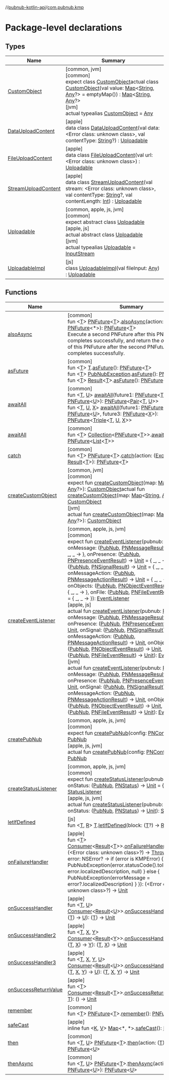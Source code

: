//[pubnub-kotlin-api](../../index.md)/[com.pubnub.kmp](index.md)

# Package-level declarations

## Types

| Name | Summary |
|---|---|
| [CustomObject](-custom-object/index.md) | [common, jvm]<br>[common]<br>expect class [CustomObject](-custom-object/index.md)actual class [CustomObject](-custom-object/index.md)(val value: [Map](https://kotlinlang.org/api/latest/jvm/stdlib/kotlin-stdlib/kotlin.collections/-map/index.html)&lt;[String](https://kotlinlang.org/api/latest/jvm/stdlib/kotlin-stdlib/kotlin/-string/index.html), [Any](https://kotlinlang.org/api/latest/jvm/stdlib/kotlin-stdlib/kotlin/-any/index.html)?&gt; = emptyMap()) : [Map](https://kotlinlang.org/api/latest/jvm/stdlib/kotlin-stdlib/kotlin.collections/-map/index.html)&lt;[String](https://kotlinlang.org/api/latest/jvm/stdlib/kotlin-stdlib/kotlin/-string/index.html), [Any](https://kotlinlang.org/api/latest/jvm/stdlib/kotlin-stdlib/kotlin/-any/index.html)?&gt; <br>[jvm]<br>actual typealias [CustomObject](-custom-object/index.md) = [Any](https://kotlinlang.org/api/latest/jvm/stdlib/kotlin-stdlib/kotlin/-any/index.html) |
| [DataUploadContent](-data-upload-content/index.md) | [apple]<br>data class [DataUploadContent](-data-upload-content/index.md)(val data: <!---  GfmCommand {"@class":"org.jetbrains.dokka.gfm.ResolveLinkGfmCommand","dri":{"packageName":"","classNames":"<Error class: unknown class>","callable":null,"target":{"@class":"org.jetbrains.dokka.links.PointingToDeclaration"},"extra":null}} --->&lt;Error class: unknown class&gt;<!--- --->, val contentType: [String](https://kotlinlang.org/api/latest/jvm/stdlib/kotlin-stdlib/kotlin/-string/index.html)?) : [Uploadable](-uploadable/index.md) |
| [FileUploadContent](-file-upload-content/index.md) | [apple]<br>data class [FileUploadContent](-file-upload-content/index.md)(val url: <!---  GfmCommand {"@class":"org.jetbrains.dokka.gfm.ResolveLinkGfmCommand","dri":{"packageName":"","classNames":"<Error class: unknown class>","callable":null,"target":{"@class":"org.jetbrains.dokka.links.PointingToDeclaration"},"extra":null}} --->&lt;Error class: unknown class&gt;<!--- --->) : [Uploadable](-uploadable/index.md) |
| [StreamUploadContent](-stream-upload-content/index.md) | [apple]<br>data class [StreamUploadContent](-stream-upload-content/index.md)(val stream: <!---  GfmCommand {"@class":"org.jetbrains.dokka.gfm.ResolveLinkGfmCommand","dri":{"packageName":"","classNames":"<Error class: unknown class>","callable":null,"target":{"@class":"org.jetbrains.dokka.links.PointingToDeclaration"},"extra":null}} --->&lt;Error class: unknown class&gt;<!--- --->, val contentType: [String](https://kotlinlang.org/api/latest/jvm/stdlib/kotlin-stdlib/kotlin/-string/index.html)?, val contentLength: [Int](https://kotlinlang.org/api/latest/jvm/stdlib/kotlin-stdlib/kotlin/-int/index.html)) : [Uploadable](-uploadable/index.md) |
| [Uploadable](-uploadable/index.md) | [common, apple, js, jvm]<br>[common]<br>expect abstract class [Uploadable](-uploadable/index.md)<br>[apple, js]<br>actual abstract class [Uploadable](-uploadable/index.md)<br>[jvm]<br>actual typealias [Uploadable](-uploadable/index.md) = [InputStream](https://docs.oracle.com/javase/8/docs/api/java/io/InputStream.html) |
| [UploadableImpl](-uploadable-impl/index.md) | [js]<br>class [UploadableImpl](-uploadable-impl/index.md)(val fileInput: [Any](https://kotlinlang.org/api/latest/jvm/stdlib/kotlin-stdlib/kotlin/-any/index.html)) : [Uploadable](-uploadable/index.md) |

## Functions

| Name | Summary |
|---|---|
| [alsoAsync](also-async.md) | [common]<br>fun &lt;[T](also-async.md)&gt; [PNFuture](../../../../pubnub-kotlin/pubnub-kotlin-core-api/pubnub-kotlin-core-api/com.pubnub.kmp/-p-n-future/index.md)&lt;[T](also-async.md)&gt;.[alsoAsync](also-async.md)(action: ([T](also-async.md)) -&gt; [PNFuture](../../../../pubnub-kotlin/pubnub-kotlin-core-api/pubnub-kotlin-core-api/com.pubnub.kmp/-p-n-future/index.md)&lt;*&gt;): [PNFuture](../../../../pubnub-kotlin/pubnub-kotlin-core-api/pubnub-kotlin-core-api/com.pubnub.kmp/-p-n-future/index.md)&lt;[T](also-async.md)&gt;<br>Execute a second PNFuture after this PNFuture completes successfully, and return the *original* value of this PNFuture after the second PNFuture completes successfully. |
| [asFuture](as-future.md) | [common]<br>fun &lt;[T](as-future.md)&gt; [T](as-future.md).[asFuture](as-future.md)(): [PNFuture](../../../../pubnub-kotlin/pubnub-kotlin-core-api/pubnub-kotlin-core-api/com.pubnub.kmp/-p-n-future/index.md)&lt;[T](as-future.md)&gt;<br>fun &lt;[T](as-future.md)&gt; [PubNubException](../../../../pubnub-kotlin/pubnub-kotlin-core-api/pubnub-kotlin-core-api/com.pubnub.api/-pub-nub-exception/index.md).[asFuture](as-future.md)(): [PNFuture](../../../../pubnub-kotlin/pubnub-kotlin-core-api/pubnub-kotlin-core-api/com.pubnub.kmp/-p-n-future/index.md)&lt;[T](as-future.md)&gt;<br>fun &lt;[T](as-future.md)&gt; [Result](../../../../pubnub-kotlin/pubnub-kotlin-core-api/pubnub-kotlin-core-api/com.pubnub.api.v2.callbacks/-result/index.md)&lt;[T](as-future.md)&gt;.[asFuture](as-future.md)(): [PNFuture](../../../../pubnub-kotlin/pubnub-kotlin-core-api/pubnub-kotlin-core-api/com.pubnub.kmp/-p-n-future/index.md)&lt;[T](as-future.md)&gt; |
| [awaitAll](await-all.md) | [common]<br>fun &lt;[T](await-all.md), [U](await-all.md)&gt; [awaitAll](await-all.md)(future1: [PNFuture](../../../../pubnub-kotlin/pubnub-kotlin-core-api/pubnub-kotlin-core-api/com.pubnub.kmp/-p-n-future/index.md)&lt;[T](await-all.md)&gt;, future2: [PNFuture](../../../../pubnub-kotlin/pubnub-kotlin-core-api/pubnub-kotlin-core-api/com.pubnub.kmp/-p-n-future/index.md)&lt;[U](await-all.md)&gt;): [PNFuture](../../../../pubnub-kotlin/pubnub-kotlin-core-api/pubnub-kotlin-core-api/com.pubnub.kmp/-p-n-future/index.md)&lt;[Pair](https://kotlinlang.org/api/latest/jvm/stdlib/kotlin-stdlib/kotlin/-pair/index.html)&lt;[T](await-all.md), [U](await-all.md)&gt;&gt;<br>fun &lt;[T](await-all.md), [U](await-all.md), [X](await-all.md)&gt; [awaitAll](await-all.md)(future1: [PNFuture](../../../../pubnub-kotlin/pubnub-kotlin-core-api/pubnub-kotlin-core-api/com.pubnub.kmp/-p-n-future/index.md)&lt;[T](await-all.md)&gt;, future2: [PNFuture](../../../../pubnub-kotlin/pubnub-kotlin-core-api/pubnub-kotlin-core-api/com.pubnub.kmp/-p-n-future/index.md)&lt;[U](await-all.md)&gt;, future3: [PNFuture](../../../../pubnub-kotlin/pubnub-kotlin-core-api/pubnub-kotlin-core-api/com.pubnub.kmp/-p-n-future/index.md)&lt;[X](await-all.md)&gt;): [PNFuture](../../../../pubnub-kotlin/pubnub-kotlin-core-api/pubnub-kotlin-core-api/com.pubnub.kmp/-p-n-future/index.md)&lt;[Triple](https://kotlinlang.org/api/latest/jvm/stdlib/kotlin-stdlib/kotlin/-triple/index.html)&lt;[T](await-all.md), [U](await-all.md), [X](await-all.md)&gt;&gt; |
| [awaitAll](await-all.md) | [common]<br>fun &lt;[T](await-all.md)&gt; [Collection](https://kotlinlang.org/api/latest/jvm/stdlib/kotlin-stdlib/kotlin.collections/-collection/index.html)&lt;[PNFuture](../../../../pubnub-kotlin/pubnub-kotlin-core-api/pubnub-kotlin-core-api/com.pubnub.kmp/-p-n-future/index.md)&lt;[T](await-all.md)&gt;&gt;.[awaitAll](await-all.md)(): [PNFuture](../../../../pubnub-kotlin/pubnub-kotlin-core-api/pubnub-kotlin-core-api/com.pubnub.kmp/-p-n-future/index.md)&lt;[List](https://kotlinlang.org/api/latest/jvm/stdlib/kotlin-stdlib/kotlin.collections/-list/index.html)&lt;[T](await-all.md)&gt;&gt; |
| [catch](catch.md) | [common]<br>fun &lt;[T](catch.md)&gt; [PNFuture](../../../../pubnub-kotlin/pubnub-kotlin-core-api/pubnub-kotlin-core-api/com.pubnub.kmp/-p-n-future/index.md)&lt;[T](catch.md)&gt;.[catch](catch.md)(action: ([Exception](https://kotlinlang.org/api/latest/jvm/stdlib/kotlin-stdlib/kotlin/-exception/index.html)) -&gt; [Result](../../../../pubnub-kotlin/pubnub-kotlin-core-api/pubnub-kotlin-core-api/com.pubnub.api.v2.callbacks/-result/index.md)&lt;[T](catch.md)&gt;): [PNFuture](../../../../pubnub-kotlin/pubnub-kotlin-core-api/pubnub-kotlin-core-api/com.pubnub.kmp/-p-n-future/index.md)&lt;[T](catch.md)&gt; |
| [createCustomObject](create-custom-object.md) | [common, jvm]<br>[common]<br>expect fun [createCustomObject](create-custom-object.md)(map: [Map](https://kotlinlang.org/api/latest/jvm/stdlib/kotlin-stdlib/kotlin.collections/-map/index.html)&lt;[String](https://kotlinlang.org/api/latest/jvm/stdlib/kotlin-stdlib/kotlin/-string/index.html), [Any](https://kotlinlang.org/api/latest/jvm/stdlib/kotlin-stdlib/kotlin/-any/index.html)?&gt;): [CustomObject](-custom-object/index.md)actual fun [createCustomObject](create-custom-object.md)(map: [Map](https://kotlinlang.org/api/latest/jvm/stdlib/kotlin-stdlib/kotlin.collections/-map/index.html)&lt;[String](https://kotlinlang.org/api/latest/jvm/stdlib/kotlin-stdlib/kotlin/-string/index.html), [Any](https://kotlinlang.org/api/latest/jvm/stdlib/kotlin-stdlib/kotlin/-any/index.html)?&gt;): [CustomObject](-custom-object/index.md)<br>[jvm]<br>actual fun [createCustomObject](create-custom-object.md)(map: [Map](https://kotlinlang.org/api/latest/jvm/stdlib/kotlin-stdlib/kotlin.collections/-map/index.html)&lt;[String](https://kotlinlang.org/api/latest/jvm/stdlib/kotlin-stdlib/kotlin/-string/index.html), [Any](https://kotlinlang.org/api/latest/jvm/stdlib/kotlin-stdlib/kotlin/-any/index.html)?&gt;): [CustomObject](-custom-object/index.md) |
| [createEventListener](create-event-listener.md) | [common, apple, js, jvm]<br>[common]<br>expect fun [createEventListener](create-event-listener.md)(pubnub: [PubNub](../com.pubnub.api/-pub-nub/index.md), onMessage: ([PubNub](../com.pubnub.api/-pub-nub/index.md), [PNMessageResult](../../../../pubnub-kotlin/pubnub-kotlin-core-api/pubnub-kotlin-core-api/com.pubnub.api.models.consumer.pubsub/-p-n-message-result/index.md)) -&gt; [Unit](https://kotlinlang.org/api/latest/jvm/stdlib/kotlin-stdlib/kotlin/-unit/index.html) = { _, _ -&gt; }, onPresence: ([PubNub](../com.pubnub.api/-pub-nub/index.md), [PNPresenceEventResult](../../../../pubnub-kotlin/pubnub-kotlin-core-api/pubnub-kotlin-core-api/com.pubnub.api.models.consumer.pubsub/-p-n-presence-event-result/index.md)) -&gt; [Unit](https://kotlinlang.org/api/latest/jvm/stdlib/kotlin-stdlib/kotlin/-unit/index.html) = { _, _ -&gt; }, onSignal: ([PubNub](../com.pubnub.api/-pub-nub/index.md), [PNSignalResult](../../../../pubnub-kotlin/pubnub-kotlin-core-api/pubnub-kotlin-core-api/com.pubnub.api.models.consumer.pubsub/-p-n-signal-result/index.md)) -&gt; [Unit](https://kotlinlang.org/api/latest/jvm/stdlib/kotlin-stdlib/kotlin/-unit/index.html) = { _, _ -&gt; }, onMessageAction: ([PubNub](../com.pubnub.api/-pub-nub/index.md), [PNMessageActionResult](../../../../pubnub-kotlin/pubnub-kotlin-core-api/pubnub-kotlin-core-api/com.pubnub.api.models.consumer.pubsub.message_actions/-p-n-message-action-result/index.md)) -&gt; [Unit](https://kotlinlang.org/api/latest/jvm/stdlib/kotlin-stdlib/kotlin/-unit/index.html) = { _, _ -&gt; }, onObjects: ([PubNub](../com.pubnub.api/-pub-nub/index.md), [PNObjectEventResult](../com.pubnub.api.models.consumer.pubsub.objects/-p-n-object-event-result/index.md)) -&gt; [Unit](https://kotlinlang.org/api/latest/jvm/stdlib/kotlin-stdlib/kotlin/-unit/index.html) = { _, _ -&gt; }, onFile: ([PubNub](../com.pubnub.api/-pub-nub/index.md), [PNFileEventResult](../../../../pubnub-kotlin/pubnub-kotlin-core-api/pubnub-kotlin-core-api/com.pubnub.api.models.consumer.pubsub.files/-p-n-file-event-result/index.md)) -&gt; [Unit](https://kotlinlang.org/api/latest/jvm/stdlib/kotlin-stdlib/kotlin/-unit/index.html) = { _, _ -&gt; }): [EventListener](../com.pubnub.api.v2.callbacks/-event-listener/index.md)<br>[apple, js]<br>actual fun [createEventListener](create-event-listener.md)(pubnub: [PubNub](../com.pubnub.api/-pub-nub/index.md), onMessage: ([PubNub](../com.pubnub.api/-pub-nub/index.md), [PNMessageResult](../../../../pubnub-kotlin/pubnub-kotlin-core-api/pubnub-kotlin-core-api/com.pubnub.api.models.consumer.pubsub/-p-n-message-result/index.md)) -&gt; [Unit](https://kotlinlang.org/api/latest/jvm/stdlib/kotlin-stdlib/kotlin/-unit/index.html), onPresence: ([PubNub](../com.pubnub.api/-pub-nub/index.md), [PNPresenceEventResult](../../../../pubnub-kotlin/pubnub-kotlin-core-api/pubnub-kotlin-core-api/com.pubnub.api.models.consumer.pubsub/-p-n-presence-event-result/index.md)) -&gt; [Unit](https://kotlinlang.org/api/latest/jvm/stdlib/kotlin-stdlib/kotlin/-unit/index.html), onSignal: ([PubNub](../com.pubnub.api/-pub-nub/index.md), [PNSignalResult](../../../../pubnub-kotlin/pubnub-kotlin-core-api/pubnub-kotlin-core-api/com.pubnub.api.models.consumer.pubsub/-p-n-signal-result/index.md)) -&gt; [Unit](https://kotlinlang.org/api/latest/jvm/stdlib/kotlin-stdlib/kotlin/-unit/index.html), onMessageAction: ([PubNub](../com.pubnub.api/-pub-nub/index.md), [PNMessageActionResult](../../../../pubnub-kotlin/pubnub-kotlin-core-api/pubnub-kotlin-core-api/com.pubnub.api.models.consumer.pubsub.message_actions/-p-n-message-action-result/index.md)) -&gt; [Unit](https://kotlinlang.org/api/latest/jvm/stdlib/kotlin-stdlib/kotlin/-unit/index.html), onObjects: ([PubNub](../com.pubnub.api/-pub-nub/index.md), [PNObjectEventResult](../com.pubnub.api.models.consumer.pubsub.objects/-p-n-object-event-result/index.md)) -&gt; [Unit](https://kotlinlang.org/api/latest/jvm/stdlib/kotlin-stdlib/kotlin/-unit/index.html), onFile: ([PubNub](../com.pubnub.api/-pub-nub/index.md), [PNFileEventResult](../../../../pubnub-kotlin/pubnub-kotlin-core-api/pubnub-kotlin-core-api/com.pubnub.api.models.consumer.pubsub.files/-p-n-file-event-result/index.md)) -&gt; [Unit](https://kotlinlang.org/api/latest/jvm/stdlib/kotlin-stdlib/kotlin/-unit/index.html)): [EventListener](../com.pubnub.api.v2.callbacks/-event-listener/index.md)<br>[jvm]<br>actual fun [createEventListener](create-event-listener.md)(pubnub: [PubNub](../com.pubnub.api/-pub-nub/index.md), onMessage: ([PubNub](../com.pubnub.api/-pub-nub/index.md), [PNMessageResult](../../../../pubnub-kotlin/pubnub-kotlin-core-api/pubnub-kotlin-core-api/com.pubnub.api.models.consumer.pubsub/-p-n-message-result/index.md)) -&gt; [Unit](https://kotlinlang.org/api/latest/jvm/stdlib/kotlin-stdlib/kotlin/-unit/index.html), onPresence: ([PubNub](../com.pubnub.api/-pub-nub/index.md), [PNPresenceEventResult](../../../../pubnub-kotlin/pubnub-kotlin-core-api/pubnub-kotlin-core-api/com.pubnub.api.models.consumer.pubsub/-p-n-presence-event-result/index.md)) -&gt; [Unit](https://kotlinlang.org/api/latest/jvm/stdlib/kotlin-stdlib/kotlin/-unit/index.html), onSignal: ([PubNub](../com.pubnub.api/-pub-nub/index.md), [PNSignalResult](../../../../pubnub-kotlin/pubnub-kotlin-core-api/pubnub-kotlin-core-api/com.pubnub.api.models.consumer.pubsub/-p-n-signal-result/index.md)) -&gt; [Unit](https://kotlinlang.org/api/latest/jvm/stdlib/kotlin-stdlib/kotlin/-unit/index.html), onMessageAction: ([PubNub](../com.pubnub.api/-pub-nub/index.md), [PNMessageActionResult](../../../../pubnub-kotlin/pubnub-kotlin-core-api/pubnub-kotlin-core-api/com.pubnub.api.models.consumer.pubsub.message_actions/-p-n-message-action-result/index.md)) -&gt; [Unit](https://kotlinlang.org/api/latest/jvm/stdlib/kotlin-stdlib/kotlin/-unit/index.html), onObjects: ([PubNub](../com.pubnub.api/-pub-nub/index.md), [PNObjectEventResult](../../../../pubnub-kotlin/pubnub-kotlin-api/pubnub-kotlin-api/com.pubnub.api.models.consumer.pubsub.objects/-p-n-object-event-result/index.md)) -&gt; [Unit](https://kotlinlang.org/api/latest/jvm/stdlib/kotlin-stdlib/kotlin/-unit/index.html), onFile: ([PubNub](../com.pubnub.api/-pub-nub/index.md), [PNFileEventResult](../../../../pubnub-kotlin/pubnub-kotlin-core-api/pubnub-kotlin-core-api/com.pubnub.api.models.consumer.pubsub.files/-p-n-file-event-result/index.md)) -&gt; [Unit](https://kotlinlang.org/api/latest/jvm/stdlib/kotlin-stdlib/kotlin/-unit/index.html)): [EventListener](../com.pubnub.api.v2.callbacks/-event-listener/index.md) |
| [createPubNub](create-pub-nub.md) | [common, apple, js, jvm]<br>[common]<br>expect fun [createPubNub](create-pub-nub.md)(config: [PNConfiguration](../../../../pubnub-kotlin/pubnub-kotlin-core-api/pubnub-kotlin-core-api/com.pubnub.api.v2/-p-n-configuration/index.md)): [PubNub](../com.pubnub.api/-pub-nub/index.md)<br>[apple, js, jvm]<br>actual fun [createPubNub](create-pub-nub.md)(config: [PNConfiguration](../../../../pubnub-kotlin/pubnub-kotlin-core-api/pubnub-kotlin-core-api/com.pubnub.api.v2/-p-n-configuration/index.md)): [PubNub](../com.pubnub.api/-pub-nub/index.md) |
| [createStatusListener](create-status-listener.md) | [common, apple, js, jvm]<br>[common]<br>expect fun [createStatusListener](create-status-listener.md)(pubnub: [PubNub](../com.pubnub.api/-pub-nub/index.md), onStatus: ([PubNub](../com.pubnub.api/-pub-nub/index.md), [PNStatus](../../../../pubnub-kotlin/pubnub-kotlin-core-api/pubnub-kotlin-core-api/com.pubnub.api.models.consumer/-p-n-status/index.md)) -&gt; [Unit](https://kotlinlang.org/api/latest/jvm/stdlib/kotlin-stdlib/kotlin/-unit/index.html) = { _, _ -&gt; }): [StatusListener](../com.pubnub.api.v2.callbacks/-status-listener/index.md)<br>[apple, js, jvm]<br>actual fun [createStatusListener](create-status-listener.md)(pubnub: [PubNub](../com.pubnub.api/-pub-nub/index.md), onStatus: ([PubNub](../com.pubnub.api/-pub-nub/index.md), [PNStatus](../../../../pubnub-kotlin/pubnub-kotlin-core-api/pubnub-kotlin-core-api/com.pubnub.api.models.consumer/-p-n-status/index.md)) -&gt; [Unit](https://kotlinlang.org/api/latest/jvm/stdlib/kotlin-stdlib/kotlin/-unit/index.html)): [StatusListener](../com.pubnub.api.v2.callbacks/-status-listener/index.md) |
| [letIfDefined](let-if-defined.md) | [js]<br>fun &lt;[T](let-if-defined.md), [R](let-if-defined.md)&gt; [T](let-if-defined.md).[letIfDefined](let-if-defined.md)(block: ([T](let-if-defined.md)?) -&gt; [R](let-if-defined.md)): [R](let-if-defined.md)? |
| [onFailureHandler](on-failure-handler.md) | [apple]<br>fun &lt;[T](on-failure-handler.md)&gt; [Consumer](../../../../pubnub-kotlin/pubnub-kotlin-core-api/pubnub-kotlin-core-api/com.pubnub.api.v2.callbacks/-consumer/index.md)&lt;[Result](../../../../pubnub-kotlin/pubnub-kotlin-core-api/pubnub-kotlin-core-api/com.pubnub.api.v2.callbacks/-result/index.md)&lt;[T](on-failure-handler.md)&gt;&gt;.[onFailureHandler](on-failure-handler.md)(mapper: (<!---  GfmCommand {"@class":"org.jetbrains.dokka.gfm.ResolveLinkGfmCommand","dri":{"packageName":"","classNames":"<Error class: unknown class>","callable":null,"target":{"@class":"org.jetbrains.dokka.links.PointingToDeclaration"},"extra":null}} --->&lt;Error class: unknown class&gt;<!--- --->?) -&gt; [Throwable](https://kotlinlang.org/api/latest/jvm/stdlib/kotlin-stdlib/kotlin/-throwable/index.html) = { error: NSError? -&gt;         if (error is KMPError) {             PubNubException(error.statusCode().toInt(), error.localizedDescription, null)         } else {             PubNubException(errorMessage = error?.localizedDescription)         }     }): (<!---  GfmCommand {"@class":"org.jetbrains.dokka.gfm.ResolveLinkGfmCommand","dri":{"packageName":"","classNames":"<Error class: unknown class>","callable":null,"target":{"@class":"org.jetbrains.dokka.links.PointingToDeclaration"},"extra":null}} --->&lt;Error class: unknown class&gt;<!--- --->?) -&gt; [Unit](https://kotlinlang.org/api/latest/jvm/stdlib/kotlin-stdlib/kotlin/-unit/index.html) |
| [onSuccessHandler](on-success-handler.md) | [apple]<br>fun &lt;[T](on-success-handler.md), [U](on-success-handler.md)&gt; [Consumer](../../../../pubnub-kotlin/pubnub-kotlin-core-api/pubnub-kotlin-core-api/com.pubnub.api.v2.callbacks/-consumer/index.md)&lt;[Result](../../../../pubnub-kotlin/pubnub-kotlin-core-api/pubnub-kotlin-core-api/com.pubnub.api.v2.callbacks/-result/index.md)&lt;[U](on-success-handler.md)&gt;&gt;.[onSuccessHandler](on-success-handler.md)(mapper: ([T](on-success-handler.md)) -&gt; [U](on-success-handler.md)): ([T](on-success-handler.md)) -&gt; [Unit](https://kotlinlang.org/api/latest/jvm/stdlib/kotlin-stdlib/kotlin/-unit/index.html) |
| [onSuccessHandler2](on-success-handler2.md) | [apple]<br>fun &lt;[T](on-success-handler2.md), [X](on-success-handler2.md), [Y](on-success-handler2.md)&gt; [Consumer](../../../../pubnub-kotlin/pubnub-kotlin-core-api/pubnub-kotlin-core-api/com.pubnub.api.v2.callbacks/-consumer/index.md)&lt;[Result](../../../../pubnub-kotlin/pubnub-kotlin-core-api/pubnub-kotlin-core-api/com.pubnub.api.v2.callbacks/-result/index.md)&lt;[Y](on-success-handler2.md)&gt;&gt;.[onSuccessHandler2](on-success-handler2.md)(mapper: ([T](on-success-handler2.md), [X](on-success-handler2.md)) -&gt; [Y](on-success-handler2.md)): ([T](on-success-handler2.md), [X](on-success-handler2.md)) -&gt; [Unit](https://kotlinlang.org/api/latest/jvm/stdlib/kotlin-stdlib/kotlin/-unit/index.html) |
| [onSuccessHandler3](on-success-handler3.md) | [apple]<br>fun &lt;[T](on-success-handler3.md), [X](on-success-handler3.md), [Y](on-success-handler3.md), [U](on-success-handler3.md)&gt; [Consumer](../../../../pubnub-kotlin/pubnub-kotlin-core-api/pubnub-kotlin-core-api/com.pubnub.api.v2.callbacks/-consumer/index.md)&lt;[Result](../../../../pubnub-kotlin/pubnub-kotlin-core-api/pubnub-kotlin-core-api/com.pubnub.api.v2.callbacks/-result/index.md)&lt;[U](on-success-handler3.md)&gt;&gt;.[onSuccessHandler3](on-success-handler3.md)(mapper: ([T](on-success-handler3.md), [X](on-success-handler3.md), [Y](on-success-handler3.md)) -&gt; [U](on-success-handler3.md)): ([T](on-success-handler3.md), [X](on-success-handler3.md), [Y](on-success-handler3.md)) -&gt; [Unit](https://kotlinlang.org/api/latest/jvm/stdlib/kotlin-stdlib/kotlin/-unit/index.html) |
| [onSuccessReturnValue](on-success-return-value.md) | [apple]<br>fun &lt;[T](on-success-return-value.md)&gt; [Consumer](../../../../pubnub-kotlin/pubnub-kotlin-core-api/pubnub-kotlin-core-api/com.pubnub.api.v2.callbacks/-consumer/index.md)&lt;[Result](../../../../pubnub-kotlin/pubnub-kotlin-core-api/pubnub-kotlin-core-api/com.pubnub.api.v2.callbacks/-result/index.md)&lt;[T](on-success-return-value.md)&gt;&gt;.[onSuccessReturnValue](on-success-return-value.md)(value: [T](on-success-return-value.md)): () -&gt; [Unit](https://kotlinlang.org/api/latest/jvm/stdlib/kotlin-stdlib/kotlin/-unit/index.html) |
| [remember](remember.md) | [common]<br>fun &lt;[T](remember.md)&gt; [PNFuture](../../../../pubnub-kotlin/pubnub-kotlin-core-api/pubnub-kotlin-core-api/com.pubnub.kmp/-p-n-future/index.md)&lt;[T](remember.md)&gt;.[remember](remember.md)(): [PNFuture](../../../../pubnub-kotlin/pubnub-kotlin-core-api/pubnub-kotlin-core-api/com.pubnub.kmp/-p-n-future/index.md)&lt;[T](remember.md)&gt; |
| [safeCast](safe-cast.md) | [apple]<br>inline fun &lt;[K](safe-cast.md), [V](safe-cast.md)&gt; [Map](https://kotlinlang.org/api/latest/jvm/stdlib/kotlin-stdlib/kotlin.collections/-map/index.html)&lt;*, *&gt;.[safeCast](safe-cast.md)(): [Map](https://kotlinlang.org/api/latest/jvm/stdlib/kotlin-stdlib/kotlin.collections/-map/index.html)&lt;[K](safe-cast.md), [V](safe-cast.md)&gt; |
| [then](then.md) | [common]<br>fun &lt;[T](then.md), [U](then.md)&gt; [PNFuture](../../../../pubnub-kotlin/pubnub-kotlin-core-api/pubnub-kotlin-core-api/com.pubnub.kmp/-p-n-future/index.md)&lt;[T](then.md)&gt;.[then](then.md)(action: ([T](then.md)) -&gt; [U](then.md)): [PNFuture](../../../../pubnub-kotlin/pubnub-kotlin-core-api/pubnub-kotlin-core-api/com.pubnub.kmp/-p-n-future/index.md)&lt;[U](then.md)&gt; |
| [thenAsync](then-async.md) | [common]<br>fun &lt;[T](then-async.md), [U](then-async.md)&gt; [PNFuture](../../../../pubnub-kotlin/pubnub-kotlin-core-api/pubnub-kotlin-core-api/com.pubnub.kmp/-p-n-future/index.md)&lt;[T](then-async.md)&gt;.[thenAsync](then-async.md)(action: ([T](then-async.md)) -&gt; [PNFuture](../../../../pubnub-kotlin/pubnub-kotlin-core-api/pubnub-kotlin-core-api/com.pubnub.kmp/-p-n-future/index.md)&lt;[U](then-async.md)&gt;): [PNFuture](../../../../pubnub-kotlin/pubnub-kotlin-core-api/pubnub-kotlin-core-api/com.pubnub.kmp/-p-n-future/index.md)&lt;[U](then-async.md)&gt; |
